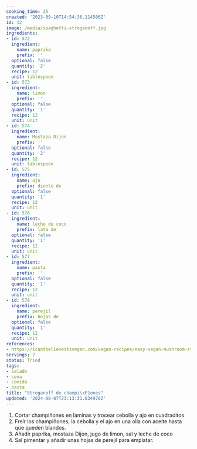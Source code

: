 ```yaml
---
cooking_time: 25
created: '2023-09-10T14:54:36.114506Z'
id: 12
image: /media/spaghetti-stroganoff.jpg
ingredients:
- id: 572
  ingredient:
    name: paprika
    prefix: ''
  optional: false
  quantity: '2'
  recipe: 12
  unit: tablespoon
- id: 573
  ingredient:
    name: limon
    prefix: ''
  optional: false
  quantity: '1'
  recipe: 12
  unit: unit
- id: 574
  ingredient:
    name: Mostaza Dijon
    prefix: ''
  optional: false
  quantity: '2'
  recipe: 12
  unit: tablespoon
- id: 575
  ingredient:
    name: ajo
    prefix: diente de
  optional: false
  quantity: '1'
  recipe: 12
  unit: unit
- id: 576
  ingredient:
    name: leche de coco
    prefix: lata de
  optional: false
  quantity: '1'
  recipe: 12
  unit: unit
- id: 577
  ingredient:
    name: pasta
    prefix: ''
  optional: false
  quantity: '1'
  recipe: 12
  unit: unit
- id: 578
  ingredient:
    name: perejil
    prefix: hojas de
  optional: false
  quantity: '1'
  recipe: 12
  unit: unit
references:
- https://icantbelieveitsvegan.com/vegan-recipes/easy-vegan-mushroom-stroganoff-with-coconut-milk/
servings: 2
status: Tried
tags:
- salado
- cena
- comida
- pasta
title: "Stroganoff de champi\xF1ones"
updated: '2024-08-07T23:13:31.034970Z'
---
```



1. Cortar champiñones en laminas y trocear cebolla y ajo en cuadraditos
2. Freír los champiñones, la cebolla y el ajo en una olla con aceite hasta que queden blandos.
3. Añadir paprika, mostaza Dijon, jugo de limon, sal y leche de coco
4. Sal pimentar y añadir unas hojas de perejil para emplatar.

